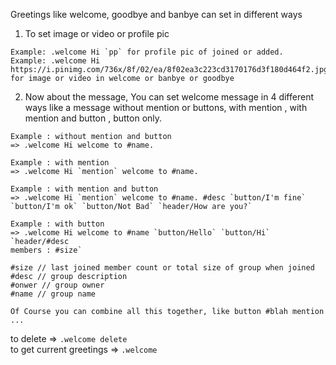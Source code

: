 Greetings like welcome, goodbye and banbye can set in different ways
1. To set image or video or profile pic<br>
```
Example: .welcome Hi `pp` for profile pic of joined or added.
Example: .welcome Hi https://i.pinimg.com/736x/8f/02/ea/8f02ea3c223cd3170176d3f180d464f2.jpg
for image or video in welcome or banbye or goodbye
```
2. Now about the message, You can set welcome message in 4 different ways like a message without mention or buttons, with mention , with mention and button , button only.

```
Example : without mention and button 
=> .welcome Hi welcome to #name.

Example : with mention 
=> .welcome Hi `mention` welcome to #name.

Example : with mention and button 
=> .welcome Hi `mention` welcome to #name. #desc `button/I'm fine` `button/I'm ok` `button/Not Bad` `header/How are you?`

Example : with button
=> .welcome Hi welcome to #name `button/Hello` `button/Hi` `header/#desc
members : #size`

#size // last joined member count or total size of group when joined
#desc // group description
#onwer // group owner
#name // group name

Of Course you can combine all this together, like button #blah mention ... 
```
to delete                => `.welcome delete `<br>
to get current greetings => `.welcome`